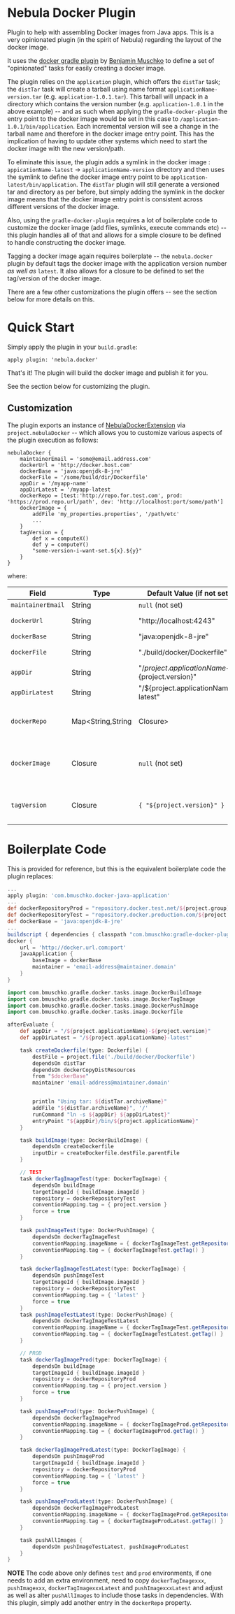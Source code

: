 # Nebula Docker Plugin

Plugin to help with assembling Docker images from Java apps. This is a very opinionated plugin (in the spirit of Nebula) regarding the layout of the docker image.

It uses the [docker gradle plugin](https://github.com/bmuschko/gradle-docker-plugin) by [Benjamin Muschko](https://github.com/bmuschko) to define a set of "opinionated" tasks for easily creating a docker image.

The plugin relies on the `application` plugin, which offers the `distTar` task; the `distTar` task will create a tarball using name format `applicationName-version.tar` (e.g. `application-1.0.1.tar`). This tarball will unpack in a directory which contains the version number (e.g. `application-1.0.1` in the above example) -- and as such when applying the `gradle-docker-plugin` the entry point to the docker image would be set in this case to `/application-1.0.1/bin/application`. Each incremental version will see a change in the tarball name and therefore in the docker image entry point. This has the implication of having to update other systems which need to start the docker image with the new version/path. 

To eliminate this issue, the plugin adds a symlink in the docker image : `appicationName-latest` -> `applicationName-version` directory and then uses the symlink to define the docker image entry point to be `application-latest/bin/application`. The `distTar` plugin will still generate a versioned tar and directory as per before, but simply adding the symlink in the docker image means that the docker image entry point is consistent across different versions of the docker image.

Also, using the `gradle-docker-plugin` requires a lot of boilerplate code to customize the docker image (add files, symlinks, execute commands etc) -- this plugin handles all of that and allows for a simple closure to be defined to handle constructing the docker image.

Tagging a docker image again requires boilerplate -- the `nebula.docker` plugin by default tags the docker image with the application version number _as well as_ `latest`. It also allows for a closure to be defined to set the tag/version of the docker image.

There are a few other customizations the plugin offers -- see the section below for more details on this.

# Quick Start

Simply apply the plugin in your `build.gradle`:

```
apply plugin: 'nebula.docker'
```

That's it! The plugin will build the docker image and publish it for you.

See the section below for customizing the plugin.

## Customization

The plugin exports an instance of [NebulaDockerExtension](src/main/groovy/nebula/plugin/docker/NebulaDockerExtension.groovy) via `project.nebulaDocker` -- which allows you to customize various aspects of the plugin execution as follows:

```
nebulaDocker {
    maintainerEmail = 'some@email.address.com'
    dockerUrl = 'http://docker.host.com'
    dockerBase = 'java:openjdk-8-jre'
    dockerFile = '/some/build/dir/Dockerfile'
    appDir = '/myapp-name'
    appDirLatest = '/myapp-latest
    dockerRepo = [test:'http://repo.for.test.com', prod: 'https://prod.repo.url/path', dev: 'http://localhost:port/some/path']
    dockerImage = {
        addFile 'my_properties.properties', '/path/etc'
        ...
    }
    tagVersion = {
        def x = computeX()
        def y = computeY()
        "some-version-i-want-set.${x}.${y}"
    }
}
```

where:


| Field             | Type               | Default Value (if not set)                       | Description                                                                                                       |
|-------------------|--------------------|--------------------------------------------------|-------------------------------------------------------------------------------------------------------------------|
| `maintainerEmail` | String             | `null` (not set)                                 | Email address of the maintainer of this docker image                                                              |
| `dockerUrl`       | String             | "http://localhost:4243"                          | URL used to communicate with the docker process to build the image etc                                            |              
| `dockerBase`      | String             | "java:openjdk-8-jre"                             | Base docker image to extend / build your docker image from                                                        |
| `dockerFile`      | String             | "./build/docker/Dockerfile"                      | Location of the `Dockerfile` in your build. If you have a handcrafted `Dockerfile` specify it here.               |
| `appDir`          | String             | "/${project.applicationName}-${project.version}" | Directory in the docker image where your app will be unpacked.                                                    |
| `appDirLatest`    | String             | "/${project.applicationName}-latest"             | Symlink directory which will be symlink to the `appDir` folder and be set to the entry point in the docker image. |
| `dockerRepo`      | Map<String,String|Closure> | [test: "titan-registry.main.us-east-1.dyntest.netflix.net:7001/${project.group}/${project.applicationName}", prod: "titan-registry.main.us-east-1.dynprod.netflix.net:7001/${project.group}/${project.applicationName}"] | Map of environment to docker repository. The docker repository can be specified as a String **OR** as a closure. This allows for the docker image to be deployed in different environments / repos. For instance, if you have a different docker repo for 'test' and 'prod' you can define this as `project.nebulaDocker.dockerRepo = [test: 'http://url.for.test/path', prod: 'https://url.prod:port/path']`. If you supply a closure here, it will be invoked and the result of the closure is used as the repo url, as such ensure your closure returns a string. _Note_ that the keys of this map are used to generate `environments` property on the `project.nebulaDocker`. |
| `dockerImage`     | Closure            | `null` (not set)                                 | Closure to execute when building the docker image. By default the code just creates the `appDir` directory and symlinks `appDirLatest` to it and sets the entry point to the shell script in `appDirLatest/bin`. If you need any other files or symlinks or commands to be executed, specify them here. |
| `tagVersion`      | Closure<String>    | `{ "${project.version}" }`                       | Closure used to set the tag on the docker image. Typically the code will set 2 tags: one with the application version and one with <code>latest</code>. This closure allows you to define the tagging for the application version. |

# Boilerplate Code

This is provided for reference, but this is the equivalent boilerplate code the plugin replaces:

```groovy
...
apply plugin: 'com.bmuschko.docker-java-application'
...
def dockerRepositoryProd = "repository.docker.test.net/${project.group}/${project.applicationName}"
def dockerRepositoryTest = "repository.docker.production.com/${project.group}/${project.applicationName}"
def dockerBase = 'java:openjdk-8-jre'
...
buildscript { dependencies { classpath "com.bmuschko:gradle-docker-plugin:$dockerVersion" } }
docker {
    url = 'http://docker.url.com:port'
    javaApplication {
        baseImage = dockerBase
        maintainer = 'email-address@maintainer.domain'
    }
}

import com.bmuschko.gradle.docker.tasks.image.DockerBuildImage
import com.bmuschko.gradle.docker.tasks.image.DockerTagImage
import com.bmuschko.gradle.docker.tasks.image.DockerPushImage
import com.bmuschko.gradle.docker.tasks.image.Dockerfile

afterEvaluate {
    def appDir = "/${project.applicationName}-${project.version}"
    def appDirLatest = "/${project.applicationName}-latest"

    task createDockerfile(type: Dockerfile) {
        destFile = project.file('./build/docker/Dockerfile')
        dependsOn distTar
        dependsOn dockerCopyDistResources
        from "$dockerBase"
        maintainer 'email-address@maintainer.domain'


        println "Using tar: ${distTar.archiveName}"
        addFile "${distTar.archiveName}", '/'
        runCommand "ln -s ${appDir} ${appDirLatest}"
        entryPoint "${appDir}/bin/${project.applicationName}"
    }

    task buildImage(type: DockerBuildImage) {
        dependsOn createDockerfile
        inputDir = createDockerfile.destFile.parentFile
    }

    // TEST
    task dockerTagImageTest(type: DockerTagImage) {
        dependsOn buildImage
        targetImageId { buildImage.imageId }
        repository = dockerRepositoryTest
        conventionMapping.tag = { project.version }
        force = true
    }

    task pushImageTest(type: DockerPushImage) {
        dependsOn dockerTagImageTest
        conventionMapping.imageName = { dockerTagImageTest.getRepository() }
        conventionMapping.tag = { dockerTagImageTest.getTag() }
    }

    task dockerTagImageTestLatest(type: DockerTagImage) {
        dependsOn pushImageTest
        targetImageId { buildImage.imageId }
        repository = dockerRepositoryTest
        conventionMapping.tag = { 'latest' }
        force = true
    }
    task pushImageTestLatest(type: DockerPushImage) {
        dependsOn dockerTagImageTestLatest
        conventionMapping.imageName = { dockerTagImageTest.getRepository() }
        conventionMapping.tag = { dockerTagImageTestLatest.getTag() }
    }

    // PROD
    task dockerTagImageProd(type: DockerTagImage) {
        dependsOn buildImage
        targetImageId { buildImage.imageId }
        repository = dockerRepositoryProd
        conventionMapping.tag = { project.version }
        force = true
    }

    task pushImageProd(type: DockerPushImage) {
        dependsOn dockerTagImageProd
        conventionMapping.imageName = { dockerTagImageProd.getRepository() }
        conventionMapping.tag = { dockerTagImageProd.getTag() }
    }

    task dockerTagImageProdLatest(type: DockerTagImage) {
        dependsOn pushImageProd
        targetImageId { buildImage.imageId }
        repository = dockerRepositoryProd
        conventionMapping.tag = { 'latest' }
        force = true
    }

    task pushImageProdLatest(type: DockerPushImage) {
        dependsOn dockerTagImageProdLatest
        conventionMapping.imageName = { dockerTagImageProd.getRepository() }
        conventionMapping.tag = { dockerTagImageProdLatest.getTag() }
    }

    task pushAllImages {
        dependsOn pushImageTestLatest, pushImageProdLatest
    }
}


```

**NOTE** The code above only defines `test` and `prod` environments, if one needs to add an extra environment, need to copy `dockerTagImagexxx`, `pushImagexxx`, `dockerTagImagexxxLatest` and `pushImagexxxLatest` and adjust as well as alter `pushAllImages` to include those tasks in dependencies.
With this plugin, simply add another entry in the `dockerRepo` property.
